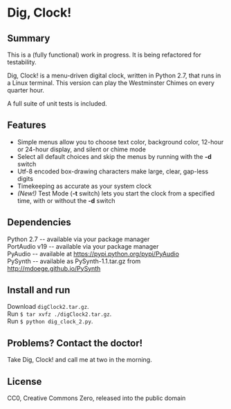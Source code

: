 # Dig, Clock!

## Summary

This is a (fully functional) work in progress. It is being refactored for testability.

Dig, Clock! is a menu-driven digital clock, written in Python 2.7, that runs in a Linux terminal. This version can play the Westminster Chimes on every quarter hour.

A full suite of unit tests is included.

## Features

* Simple menus allow you to choose text color, background color, 12-hour or 24-hour display, and silent or chime mode
* Select all default choices and skip the menus by running with the **-d** switch
* Utf-8 encoded box-drawing characters make large, clear, gap-less digits
* Timekeeping as accurate as your system clock
* _(New!)_ Test Mode (**-t** switch) lets you start the clock from a specified time, with or without the **-d** switch

## Dependencies
Python 2.7 -- available via your package manager  
PortAudio v19 -- available via your package manager  
PyAudio -- available at https://pypi.python.org/pypi/PyAudio  
PySynth -- available as PySynth-1.1.tar.gz from http://mdoege.github.io/PySynth  

## Install and run
Download ```digClock2.tar.gz```.  
Run ```$ tar xvfz ./digClock2.tar.gz```.  
Run ```$ python dig_clock_2.py```.  

## Problems? Contact the doctor!
Take Dig, Clock! and call me at two in the morning.

## License
CC0, Creative Commons Zero, released into the public domain
